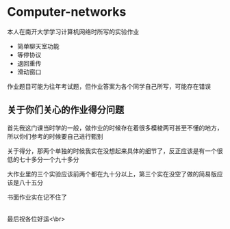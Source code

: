 # Computer-networks
本人在南开大学学习计算机网络时所写的实验作业
- 简单聊天室功能
- 等停协议
- 退回重传
- 滑动窗口


作业题目可能为往年考试题，但作业答案为各个同学自己所写，可能存在错误

## 关于你们关心的作业得分问题
首先我这门课当时学的一般，做作业的时候存在着很多模棱两可甚至不懂的地方，所以你们参考的时候要自己进行甄别

关于得分，那两个单独的时候我实在没想起来具体的细节了，反正应该是有一个很低的七十多分一个九十多分

大作业里的三个实验应该前两个都在九十分以上，第三个实在没空了做的简易版应该是八十五分

书面作业实在记不住了

<br>最后祝各位好运<\br>
